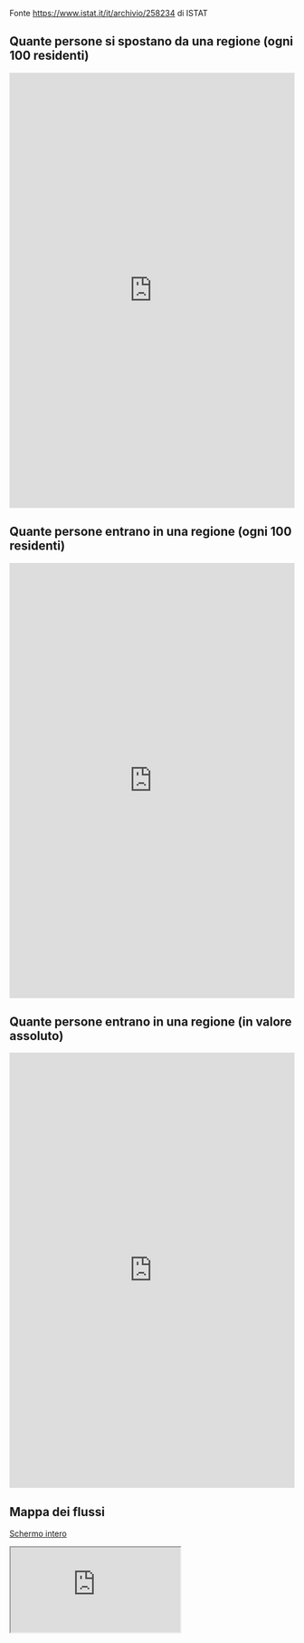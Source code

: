 Fonte https://www.istat.it/it/archivio/258234 di ISTAT

## Quante persone si spostano da una regione (ogni 100 residenti)

<iframe title="Individui che si spostano per ragioni di studio e lavoro" aria-label="Mappa" id="datawrapper-chart-H7vtc" src="https://datawrapper.dwcdn.net/H7vtc/2/" scrolling="no" frameborder="0" style="width: 0; min-width: 100% !important; border: none;" height="768"></iframe><script type="text/javascript">!function(){"use strict";window.addEventListener("message",(function(e){if(void 0!==e.data["datawrapper-height"]){var t=document.querySelectorAll("iframe");for(var a in e.data["datawrapper-height"])for(var r=0;r<t.length;r++){if(t[r].contentWindow===e.source)t[r].style.height=e.data["datawrapper-height"][a]+"px"}}}))}();
</script>

## Quante persone entrano in una regione (ogni 100 residenti)

<iframe title="Individui in entrata per ragioni di studio e lavoro" aria-label="Mappa" id="datawrapper-chart-h68yA" src="https://datawrapper.dwcdn.net/h68yA/2/" scrolling="no" frameborder="0" style="width: 0; min-width: 100% !important; border: none;" height="768"></iframe><script type="text/javascript">!function(){"use strict";window.addEventListener("message",(function(e){if(void 0!==e.data["datawrapper-height"]){var t=document.querySelectorAll("iframe");for(var a in e.data["datawrapper-height"])for(var r=0;r<t.length;r++){if(t[r].contentWindow===e.source)t[r].style.height=e.data["datawrapper-height"][a]+"px"}}}))}();
</script>

## Quante persone entrano in una regione (in valore assoluto)

<iframe title="Individui in entrata per ragioni di studio e lavoro (valore assoluto)" aria-label="Mappa" id="datawrapper-chart-FMukw" src="https://datawrapper.dwcdn.net/FMukw/1/" scrolling="no" frameborder="0" style="width: 0; min-width: 100% !important; border: none;" height="768"></iframe><script type="text/javascript">!function(){"use strict";window.addEventListener("message",(function(e){if(void 0!==e.data["datawrapper-height"]){var t=document.querySelectorAll("iframe");for(var a in e.data["datawrapper-height"])for(var r=0;r<t.length;r++){if(t[r].contentWindow===e.source)t[r].style.height=e.data["datawrapper-height"][a]+"px"}}}))}();
</script>

## Mappa dei flussi

<a href="https://flowmap.blue/1RmMNWkNdNC4M3erXHU36x0c97Avlb849kbzEVIfZCdo/embed" target="_blank">Schermo intero</a>

<div class="container-iframe">
  <iframe class="responsive-iframe" src="https://flowmap.blue/1RmMNWkNdNC4M3erXHU36x0c97Avlb849kbzEVIfZCdo/embed"></iframe>
</div>
